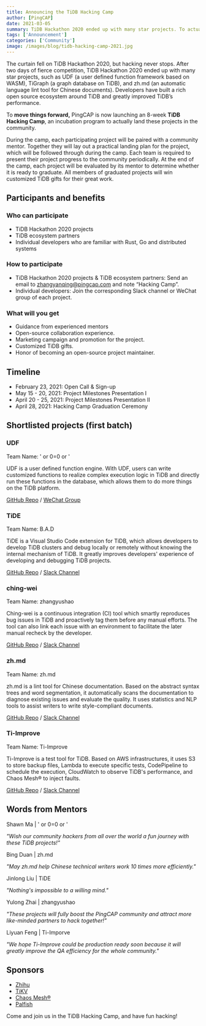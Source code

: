 ```yaml
---
title: Announcing the TiDB Hacking Camp
author: [PingCAP]
date: 2021-03-05
summary: TiDB Hackathon 2020 ended up with many star projects. To actually land these projects in the community, PingCAP is now launching an 8-week TiDB Hacking Camp.
tags: ['Announcement']
categories: ['Community']
image: /images/blog/tidb-hacking-camp-2021.jpg
---
```


The curtain fell on TiDB Hackathon 2020, but hacking never stops. After two days of  fierce competition, TiDB Hackathon 2020 ended up with many star projects, such as  UDF (a user defined function framework based on WASM),  TiGraph (a graph database on TiDB), and zh.md (an automatic language lint tool for Chinese documents). Developers have built a rich open source ecosystem around TiDB and greatly improved TiDB’s performance.

To **move things forward,** PingCAP is now launching an 8-week **TiDB Hacking Camp**, an incubation program to actually land these projects in the community.

During the camp, each participating project will be paired with a community mentor. Together they will lay out a practical landing plan for the project, which will be followed through during the camp. Each team is required to present their project progress to the community periodically. At the end of the camp, each project will be evaluated by its mentor to determine whether it is ready to graduate. All members of graduated projects will win customized TiDB gifts for their great work.

## Participants and benefits

### Who can participate

* TiDB Hackathon 2020 projects
* TiDB ecosystem partners
* Individual developers who are familiar with Rust, Go and distributed systems

### How to participate

* TiDB Hackathon 2020 projects & TiDB ecosystem partners: Send an email to [zhangyanqing@pingcap.com](mailto:zhangyanqing@pingcap.com) and note “Hacking Camp”.
* Individual developers: Join the corresponding Slack channel or WeChat group of each project.

### What will you get

* Guidance from experienced mentors
* Open-source collaboration experience.
* Marketing campaign and promotion for the project.
* Customized TiDB gifts.
* Honor of becoming an open-source project maintainer.

## Timeline

* February 23, 2021: Open Call & Sign-up
* May 15 - 20, 2021: Project Milestones Presentation I
* April 20 - 25, 2021: Project Milestones Presentation II
* April 28, 2021: Hacking Camp Graduation Ceremony

## Shortlisted projects (first batch)

### UDF

Team Name: ' or 0=0 or '

UDF is a user defined function engine. With UDF, users can write customized functions to realize complex execution logic in TiDB and directly run these functions in the database, which allows them to do more things on the TiDB platform.

[GitHub Repo](https://github.com/tidb-hackathon-2020-wasm-udf) / [WeChat Group](https://img2.pingcap.com/manual/51ed3c9e-7f60-43bc-8a1d-643bba4222d1.png)

### TiDE

Team Name: B.A.D

TiDE is a Visual Studio Code extension for TiDB, which allows developers to develop TiDB clusters and debug locally or remotely without knowing the internal mechanism of TiDB. It greatly improves developers' experience of developing and debugging TiDB projects.

[GitHub Repo](https://github.com/tidb-incubator/tide) / [Slack Channel](https://slack.tidb.io/invite?team=tidb-community&channel=tide&ref=website)

### ching-wei

Team Name: zhangyushao

Ching-wei is a continuous integration (CI) tool which smartly reproduces bug issues in TiDB and proactively tag them before any manual efforts. The tool can also link each issue with an environment to facilitate the later manual recheck by the developer.

[GitHub Repo](https://github.com/ti-community-infra/tichi/tree/issue-helper) / [Slack Channel](https://slack.tidb.io/invite?team=tidb-community&channel=tichi-chingwei&ref=website)

### zh.md

Team Name:  zh.md

zh.md is a lint tool for Chinese documentation. Based on the abstract syntax trees and word segmentation, it automatically scans the documentation to diagnose existing issues and evaluate the quality. It uses statistics and NLP tools to assist writers to write style-compliant documents.

[GitHub Repo](https://github.com/tidb-incubator/zh.md) / [Slack Channel](https://slack.tidb.io/invite?team=tidb-community&channel=zh-md&ref=website)

### Ti-Improve

Team Name: Ti-Improve

Ti-Improve is a test tool for TiDB. Based on AWS infrastructures, it uses S3 to store backup files, Lambda to execute specific tests, CodePipeline to schedule the execution, CloudWatch to observe TiDB's performance, and Chaos Mesh® to inject faults.

[GitHub Repo](https://github.com/titaas) / [Slack Channel](https://slack.tidb.io/invite?team=tidb-community&channel=ti-improve&ref=website)

## Words from Mentors

Shawn Ma | ' or 0=0 or '

_"Wish our community hackers from all over the world a fun journey with these TiDB projects!"_

Bing Duan | zh.md

_"May zh.md help Chinese technical writers work 10 times more efficiently."_

Jinlong Liu | TiDE

_"Nothing's impossible to a willing mind."_

Yulong Zhai | zhangyushao

_"These projects will fully boost the PingCAP community and attract more like-minded partners to hack together!"_

Liyuan Feng  | Ti-Imporve

_"We hope Ti-Improve could be production ready soon because it will greatly improve the QA efficiency for the whole community."_

## Sponsors

* [Zhihu](https://www.zhihu.com/)
* [TiKV](https://tikv.org/)
* [Chaos Mesh®](https://chaos-mesh.org/)
* [Palfish](https://www.ipalfish.com/)

Come and join us in the TiDB Hacking Camp, and have fun hacking!